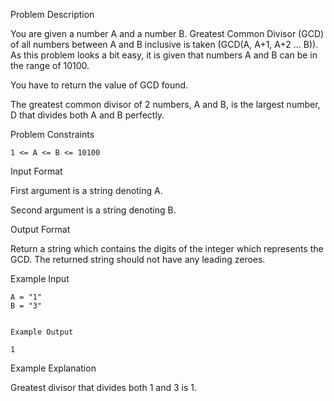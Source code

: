 Problem Description

You are given a number A and a number B. Greatest Common Divisor (GCD) of all numbers between A and B inclusive is taken (GCD(A, A+1, A+2 ... B)).
As this problem looks a bit easy, it is given that numbers A and B can be in the range of 10100.

You have to return the value of GCD found.

The greatest common divisor of 2 numbers, A and B, is the largest number, D that divides both A and B perfectly.



Problem Constraints
    
    1 <= A <= B <= 10100



Input Format

First argument is a string denoting A.

Second argument is a string denoting B.



Output Format

Return a string which contains the digits of the integer which represents the GCD. The returned string should not have any leading zeroes.



Example Input
    
    A = "1"
    B = "3"
    
    
    Example Output
    
    1


Example Explanation

Greatest divisor that divides both 1 and 3 is 1.
